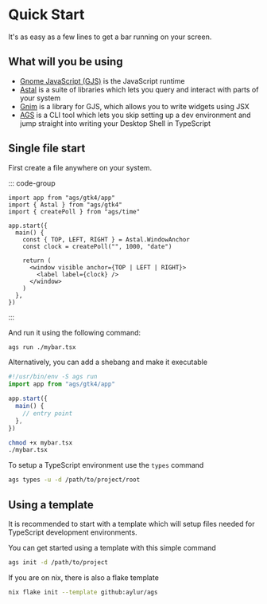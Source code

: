 # Quick Start

It's as easy as a few lines to get a bar running on your screen.

## What will you be using

- [Gnome JavaScript (GJS)](https://gjs.guide/) is the JavaScript runtime
- [Astal](https://aylur.github.io/astal/) is a suite of libraries which lets you
  query and interact with parts of your system
- [Gnim](https://aylur.github.io/gnim/) is a library for GJS, which allows you
  to write widgets using JSX
- [AGS](https://aylur.github.io/ags/) is a CLI tool which lets you skip setting
  up a dev environment and jump straight into writing your Desktop Shell in
  TypeScript

## Single file start

First create a file anywhere on your system.

::: code-group

```tsx [<i class="devicon-typescript-plain"></i> mybar.tsx]
import app from "ags/gtk4/app"
import { Astal } from "ags/gtk4"
import { createPoll } from "ags/time"

app.start({
  main() {
    const { TOP, LEFT, RIGHT } = Astal.WindowAnchor
    const clock = createPoll("", 1000, "date")

    return (
      <window visible anchor={TOP | LEFT | RIGHT}>
        <label label={clock} />
      </window>
    )
  },
})
```

:::

And run it using the following command:

```sh
ags run ./mybar.tsx
```

Alternatively, you can add a shebang and make it executable

```ts [mybar.tsx]
#!/usr/bin/env -S ags run
import app from "ags/gtk4/app"

app.start({
  main() {
    // entry point
  },
})
```

```sh
chmod +x mybar.tsx
./mybar.tsx
```

To setup a TypeScript environment use the `types` command

```sh
ags types -u -d /path/to/project/root
```

## Using a template

It is recommended to start with a template which will setup files needed for
TypeScript development environments.

You can get started using a template with this simple command

```sh
ags init -d /path/to/project
```

If you are on nix, there is also a flake template

```sh
nix flake init --template github:aylur/ags
```
